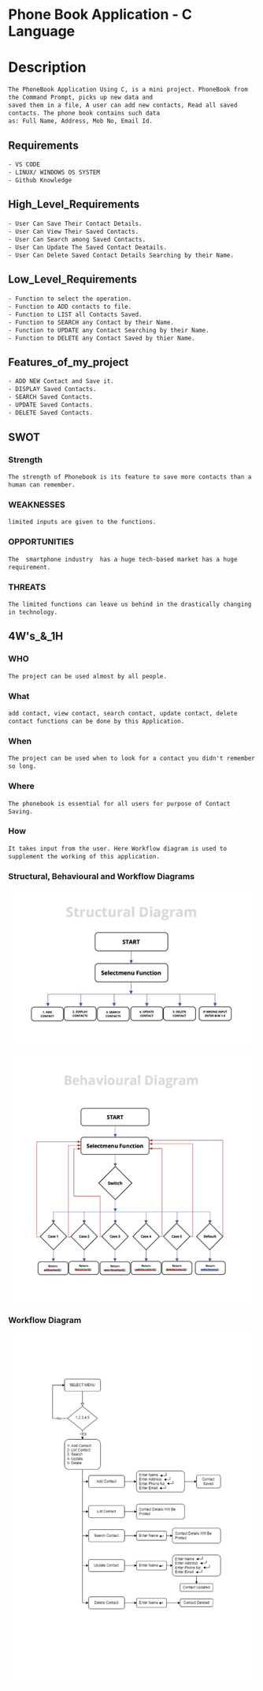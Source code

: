 # Phone Book Application - C Language

# **Description**
	The PhoneBook Application Using C, is a mini project. PhoneBook from the Command Prompt, picks up new data and
	saved them in a file, A user can add new contacts, Read all saved contacts. The phone book contains such data
	as: Full Name, Address, Mob No, Email Id.
	
## **Requirements**
	- VS CODE
	- LINUX/ WINDOWS OS SYSTEM
	- Github Knowledge

## High_Level_Requirements
	- User Can Save Their Contact Details.
	- User Can View Their Saved Contacts.
	- User Can Search among Saved Contacts.
	- User Can Update The Saved Contact Deatails.
	- User Can Delete Saved Contact Details Searching by their Name.
	
## Low_Level_Requirements
	- Function to select the operation.
	- Function to ADD contacts to file.
	- Function to LIST all Contacts Saved.
	- Function to SEARCH any Contact by their Name.
	- Function to UPDATE any Contact Searching by their Name.
	- Function to DELETE any Contact Saved by thier Name.
	
## Features_of_my_project
	- ADD NEW Contact and Save it.
	- DISPLAY Saved Contacts.
	- SEARCH Saved Contacts.
	- UPDATE Saved Contacts.
	- DELETE Saved Contacts.

## SWOT
### Strength
	The strength of Phonebook is its feature to save more contacts than a human can remember.
	
### WEAKNESSES
	limited inputs are given to the functions.
	
### OPPORTUNITIES
	The  smartphone industry  has a huge tech-based market has a huge requirement.

### THREATS
	The limited functions can leave us behind in the drastically changing in technology.



## 4W's_&_1H
### WHO
	The project can be used almost by all people.

### What
	add contact, view contact, search contact, update contact, delete contact functions can be done by this Application.

### When
	The project can be used when to look for a contact you didn't remember so long.

### Where
	The phonebook is essential for all users for purpose of Contact Saving.

### How
	It takes input from the user. Here Workflow diagram is used to supplement the working of this application.
	
### Structural, Behavioural and Workflow Diagrams
	
![Structural Diagram](https://github.com/Sumit21adm/M1_ProjectGoal_Phone_Book_Application_Using_C_Programming/blob/5634a012bb9b488e610e7a20db0baba6dd565ee5/2_Architecture/Structural%20Diagram.jpeg "Structural Diagram")

![Behaviour Diagram](https://github.com/Sumit21adm/M1_ProjectGoal_Phone_Book_Application_Using_C_Programming/blob/5634a012bb9b488e610e7a20db0baba6dd565ee5/2_Architecture/Behavioural%20Diagram.jpeg "Behaviour Diagram")
### Workflow Diagram
![Workflow Diagram](https://github.com/Sumit21adm/M1_ProjectGoal_Phone_Book_Application_Using_C_Programming/blob/5634a012bb9b488e610e7a20db0baba6dd565ee5/2_Architecture/Workflow.jpg "Workflow Diagram")

